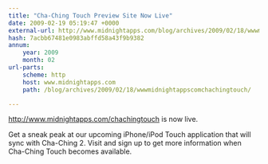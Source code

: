 ```yaml
---
title: "Cha-Ching Touch Preview Site Now Live"
date: 2009-02-19 05:19:47 +0000
external-url: http://www.midnightapps.com/blog/archives/2009/02/18/wwwmidnightappscomchachingtouch/
hash: 7acbb67481e0983abffd58a43f9b9382
annum:
    year: 2009
    month: 02
url-parts:
    scheme: http
    host: www.midnightapps.com
    path: /blog/archives/2009/02/18/wwwmidnightappscomchachingtouch/

---
```


http://www.midnightapps.com/chachingtouch is now live.
 



Get a sneak peak at our upcoming iPhone/iPod Touch application that will sync with Cha-Ching 2.
Visit and sign up to get more information when Cha-Ching Touch becomes available.
